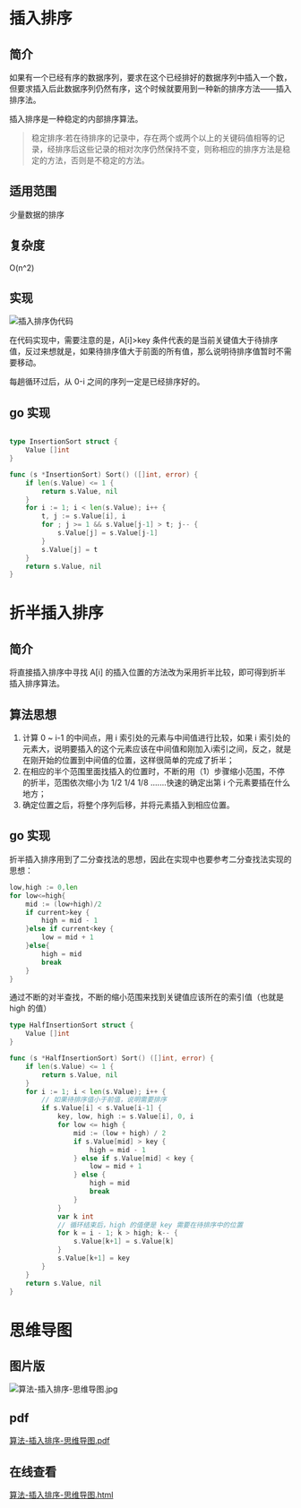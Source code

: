 # 插入排序

## 简介

如果有一个已经有序的数据序列，要求在这个已经排好的数据序列中插入一个数，但要求插入后此数据序列仍然有序，这个时候就要用到一种新的排序方法——插入排序法。

插入排序是一种稳定的内部排序算法。

> 稳定排序:若在待排序的记录中，存在两个或两个以上的关键码值相等的记录，经排序后这些记录的相对次序仍然保持不变，则称相应的排序方法是稳定的方法，否则是不稳定的方法。

## 适用范围

少量数据的排序

## 复杂度

O(n^2)

## 实现

![插入排序伪代码](https://cnymw.github.io/GolangStudy/docs/img/算法-插入排序/算法-插入排序-插入排序伪代码.png)

在代码实现中，需要注意的是，A[i]>key 条件代表的是当前关键值大于待排序值，反过来想就是，如果待排序值大于前面的所有值，那么说明待排序值暂时不需要移动。

每趟循环过后，从 0-i 之间的序列一定是已经排序好的。

## go 实现

```go

type InsertionSort struct {
	Value []int
}

func (s *InsertionSort) Sort() ([]int, error) {
	if len(s.Value) <= 1 {
		return s.Value, nil
	}
	for i := 1; i < len(s.Value); i++ {
		t, j := s.Value[i], i
		for ; j >= 1 && s.Value[j-1] > t; j-- {
			s.Value[j] = s.Value[j-1]
		}
		s.Value[j] = t
	}
	return s.Value, nil
}
```

# 折半插入排序

## 简介

将直接插入排序中寻找 A[i] 的插入位置的方法改为采用折半比较，即可得到折半插入排序算法。

## 算法思想

1. 计算 0 ~ i-1 的中间点，用 i 索引处的元素与中间值进行比较，如果 i 索引处的元素大，说明要插入的这个元素应该在中间值和刚加入i索引之间，反之，就是在刚开始的位置到中间值的位置，这样很简单的完成了折半；
2. 在相应的半个范围里面找插入的位置时，不断的用（1）步骤缩小范围，不停的折半，范围依次缩小为 1/2 1/4 1/8 .......快速的确定出第 i 个元素要插在什么地方；
3. 确定位置之后，将整个序列后移，并将元素插入到相应位置。

## go 实现

折半插入排序用到了二分查找法的思想，因此在实现中也要参考二分查找法实现的思想：

```go
low,high := 0,len
for low<=high{
	mid := (low+high)/2
	if current>key {
		high = mid - 1 
	}else if current<key {
		low = mid + 1
	}else{
		high = mid
		break
	}
}
```

通过不断的对半查找，不断的缩小范围来找到关键值应该所在的索引值（也就是 high 的值）

```go
type HalfInsertionSort struct {
	Value []int
}

func (s *HalfInsertionSort) Sort() ([]int, error) {
	if len(s.Value) <= 1 {
		return s.Value, nil
	}
	for i := 1; i < len(s.Value); i++ {
		// 如果待排序值小于前值，说明需要排序
		if s.Value[i] < s.Value[i-1] {
			key, low, high := s.Value[i], 0, i
			for low <= high {
				mid := (low + high) / 2
				if s.Value[mid] > key {
					high = mid - 1
				} else if s.Value[mid] < key {
					low = mid + 1
				} else {
					high = mid
					break
				}
			}
			var k int
			// 循环结束后，high 的值便是 key 需要在待排序中的位置
			for k = i - 1; k > high; k-- {
				s.Value[k+1] = s.Value[k]
			}
			s.Value[k+1] = key
		}
	}
	return s.Value, nil
}

```

# 思维导图

## 图片版

![算法-插入排序-思维导图.jpg](https://golangstudy-1301931916.cos.ap-shanghai.myqcloud.com/img/算法-插入排序-思维导图.jpg)

## pdf

[算法-插入排序-思维导图.pdf](https://golangstudy-1301931916.cos.ap-shanghai.myqcloud.com/img/算法-插入排序-思维导图.pdf)

## 在线查看

[算法-插入排序-思维导图.html](https://golangstudy-1301931916.cos.ap-shanghai.myqcloud.com/img/算法-插入排序-思维导图.html)

